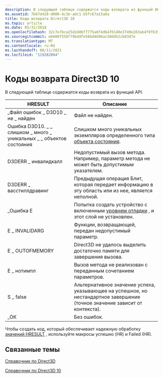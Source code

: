 ```yaml
---
description: В следующей таблице содержатся коды возврата из функций API.
ms.assetid: 7b67d428-d000-4c3e-adc1-b5fc67a15a6a
title: Коды возврата Direct3D 10
ms.topic: article
ms.date: 05/31/2018
ms.openlocfilehash: 32c7e7bca25d240bf7775a6f4d6476148e3749e283ab4f8fb3511bf8b53bb711
ms.sourcegitcommit: e6600f550f79bddfe58bd4696ac50dd52cb03d7e
ms.translationtype: MT
ms.contentlocale: ru-RU
ms.lasthandoff: 08/11/2021
ms.locfileid: "119282804"
---
```

# <a name="direct3d-10-return-codes"></a>Коды возврата Direct3D 10

В следующей таблице содержатся коды возврата из функций API.



| HRESULT                                         | Описание                                                                                                                                           |
|-------------------------------------------------|-------------------------------------------------------------------------------------------------------------------------------------------------------|
| \_Файл ошибок \_ D3D10 \_ не \_ найден                  | Файл не найден.                                                                                                                               |
| Ошибка D3D10. \_ \_ слишком \_ много \_ уникальных \_ \_ объектов состояния | Слишком много уникальных экземпляров определенного типа [объекта состояния](d3d10-graphics-programming-guide-api-features-state-objects.md).          |
| D3DERR \_ инвалидкалл                             | Недопустимый вызов метода. Например, параметр метода не может быть допустимым указателем.                                                             |
| D3DERR \_ васстиллдравинг                         | Предыдущая операция Блит, которая передает информацию в эту область или из нее, является неполной.                                                   |
| \_Ошибка E                                         | Попытка создать устройство с включенным [уровнем отладки](d3d10-graphics-programming-guide-api-features-layers.md) , и этот слой не установлен. |
| E \_ INVALIDARG                                   | Функции, возвращающей, передан недопустимый параметр.                                                                                            |
| E \_ OUTOFMEMORY                                  | Direct3D не удалось выделить достаточно памяти для завершения вызова.                                                                                   |
| E \_ нотимпл                                      | Вызов метода не реализован с переданным сочетанием параметров.                                                                              |
| S \_ false                                        | Альтернативное значение успеха, указывающее на успешное, но нестандартное завершение (точное значение зависит от контекста).                                 |
| \_ОК                                           | Без ошибок.                                                                                                                                    |



 

Чтобы создать код, который обеспечивает надежную обработку [значений HRESULT](../winprog/windows-data-types.md) , используйте макросы успешно (HR) и Failed (HR).

## <a name="related-topics"></a>Связанные темы

<dl> <dt>

[Справочник по Direct3D](d3d10-graphics-reference-d3d10.md)
</dt> <dt>

[Справочник по Direct3D 10](d3d10-graphics-reference.md)
</dt> </dl>

 

 

